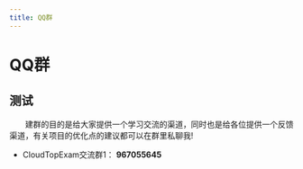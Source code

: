 ```yaml
---
title: QQ群
---
```


# QQ群

## 测试

&emsp;&emsp;建群的目的是给大家提供一个学习交流的渠道，同时也是给各位提供一个反馈渠道，有关项目的优化点的建议都可以在群里私聊我!

- CloudTopExam交流群1： **967055645**



